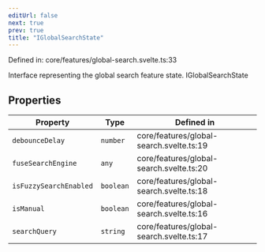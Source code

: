 ```yaml
---
editUrl: false
next: true
prev: true
title: "IGlobalSearchState"
---
```


Defined in: core/features/global-search.svelte.ts:33

Interface representing the global search feature state.
 IGlobalSearchState

## Properties

| Property | Type | Defined in |
| ------ | ------ | ------ |
| <a id="debouncedelay"></a> `debounceDelay` | `number` | core/features/global-search.svelte.ts:19 |
| <a id="fusesearchengine"></a> `fuseSearchEngine` | `any` | core/features/global-search.svelte.ts:20 |
| <a id="isfuzzysearchenabled"></a> `isFuzzySearchEnabled` | `boolean` | core/features/global-search.svelte.ts:18 |
| <a id="ismanual"></a> `isManual` | `boolean` | core/features/global-search.svelte.ts:16 |
| <a id="searchquery"></a> `searchQuery` | `string` | core/features/global-search.svelte.ts:17 |
